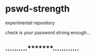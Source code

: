# pswd-strength

experimental repository

check is your password strong enough...

..........*******............
-----------------------------

